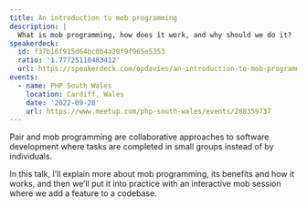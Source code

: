 ```yaml
---
title: An introduction to mob programming
description: |
  What is mob programming, how does it work, and why should we do it?
speakerdeck:
  id: f37b16f915d64bc0b4a20f9f965e5353
  ratio: '1.77725118483412'
  url: https://speakerdeck.com/opdavies/an-introduction-to-mob-programming
events:
  - name: PHP South Wales
    location: Cardiff, Wales
    date: '2022-09-28'
    url: https://www.meetup.com/php-south-wales/events/288359737
---
```


Pair and mob programming are collaborative approaches to software development where tasks are completed in small groups instead of by individuals.

In this talk, I’ll explain more about mob programming, its benefits and how it works, and then we’ll put it into practice with an interactive mob session where we add a feature to a codebase.
